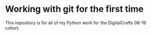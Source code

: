 # Working with git for the first time

This repository is for all of my Python work for the DigitalCrafts 08-19 cohort.
